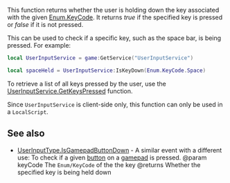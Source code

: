 This function returns  whether the user is holding down the key associated with the given [Enum.KeyCode](https://developer.roblox.com/search#stq=KeyCode). It returns *true* if the specified key is pressed or *false* if it is not pressed.

This can be used to check if a specific key, such as the space bar, is being pressed. For example:

```lua
local UserInputService = game:GetService("UserInputService")

local spaceHeld = UserInputService:IsKeyDown(Enum.KeyCode.Space)
```

To retrieve a list of all keys pressed by the user, use the [UserInputService.GetKeysPressed](https://developer.roblox.com/api-reference/function/UserInputService/GetKeysPressed) function.

Since `UserInputService` is client-side only, this function can only be used in a `LocalScript`.

## See also

 - [UserInputType.IsGamepadButtonDown](https://developer.roblox.com/search#stq=IsGamepadButtonDown) - A similar event with a different use: To check if a given [button](https://developer.roblox.com/search#stq=KeyCode) on a [gamepad](https://developer.roblox.com/search#stq=UserInputType) is pressed.
@param keyCode The `Enum/KeyCode` of the the key
@returns Whether the specified key is being held down